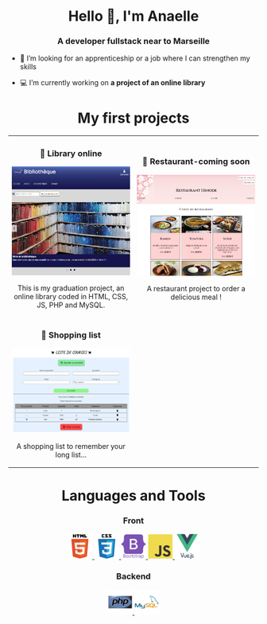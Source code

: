 <h1 align="center">Hello 👋, I'm Anaelle</h1>
<h3 align="center">A developer fullstack near to Marseille</h3>

- 💼 I’m looking for an apprenticeship or a job where I can strengthen my skills

- 💻 I’m currently working on **a project of an online library**

<h1 align="center">My first projects</h1>
<div align="center">
  <table>
        <tr>
            <td width="50%">
                <h3 align="center">📖 Library online</h3>
                <p align="center">
                    <a href="https://anaellecussac.sites.3wa.io/Bibliotheque/index.php" target="_blank"> <img src="./static/library.PNG" alt="library online"/> </a>
                    <p align="center">
                        This is my graduation project, an online library coded in HTML, CSS, JS, PHP and MySQL.
                    </p>
            </p>
            </td>
            <td width="50%">
                <h3 align="center">🍙 Restaurant-coming soon</h3>
                <p align="center">
                    <a href="#" target="_blank"> <img src="./static/restaurant.PNG" alt="restaurant"/> </a>
                    <p align="center">
                        A restaurant project to order a delicious meal !
                    </p>
            </p>
            </td>
        </tr>
        <tr>
            <td width="50%">
                <h3 align="center">🛒 Shopping list</h3>
                <p align="center">
                    <a href="https://canaelle.github.io/Shopping-list/" target="_blank"> <img src="./static/shopping-list.PNG" alt="shopping-list"/> </a>
                    <p align="center">
                        A shopping list to remember your long list...
                    </p>
                </p>
            </td>
            <td width="50%">
                <h3 align="center"></h3>
                <p align="center">
                    <p align="center">   
                    </p>
                </p>
            </td>
        </tr>
  </table>
</div>

<h1 align="center">Languages and Tools</h1>

<h3 align="center">Front</h3>
<p align="center">
    <a href="https://www.w3.org/html/" target="_blank"> <img src="https://raw.githubusercontent.com/devicons/devicon/master/icons/html5/html5-original-wordmark.svg" alt="html5" width="50" height="50"/> </a>
    <a href="https://www.w3schools.com/css/" target="_blank"> <img src="https://raw.githubusercontent.com/devicons/devicon/master/icons/css3/css3-original-wordmark.svg" alt="css3" width="50" height="50"/> </a>
  <a href="https://getbootstrap.com" target="_blank" rel="noreferrer"> <img src="https://raw.githubusercontent.com/devicons/devicon/master/icons/bootstrap/bootstrap-plain-wordmark.svg" alt="bootstrap" width="50" height="50"/> </a>
  <a href="https://developer.mozilla.org/en-US/docs/Web/JavaScript" target="_blank"> <img src="https://raw.githubusercontent.com/devicons/devicon/master/icons/javascript/javascript-original.svg" alt="javascript" width="50" height="50"/> </a>
  <a href="https://vuejs.org/" target="_blank"> <img src="https://raw.githubusercontent.com/devicons/devicon/master/icons/vuejs/vuejs-original-wordmark.svg" alt="vuejs" width="50" height="50"/> </a>
</p>

<h3 align="center">Backend</h3>
<p align="center">
    <a href="https://www.php.net" target="_blank" rel="noreferrer"> <img src="https://raw.githubusercontent.com/devicons/devicon/master/icons/php/php-original.svg" alt="php" width="50" height="50"/> </a>
  <a href="https://www.mysql.com/" target="_blank" rel="noreferrer"> <img src="https://raw.githubusercontent.com/devicons/devicon/master/icons/mysql/mysql-original-wordmark.svg" alt="mysql" width="50" height="50"/> </a> 
</p>


  

  
